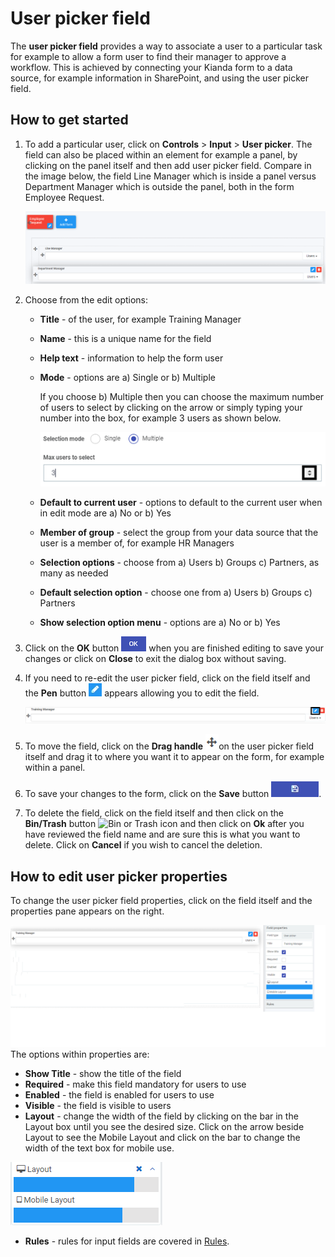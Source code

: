 # User picker field

The **user picker field** provides a way to associate a user to a particular task for example to allow a form user to find their manager to approve a workflow. This is achieved by connecting your Kianda form to a data source, for example information in SharePoint, and using the user picker field.



## How to get started

1. To add a particular user, click on **Controls** > **Input** > **User picker**. The field can also be placed within an element for example a panel, by clicking on the panel itself and then add user picker field. Compare in the image below, the field Line Manager which is inside a panel versus Department Manager which is outside the panel, both in the form Employee Request.

   ![User picker field inside and outside a panel](images/userpickerinout.png)

2. Choose from the edit options:

   - **Title** - of the user, for example Training Manager

   - **Name** - this is a unique name for the field

   - **Help text** - information to help the form user

   - **Mode** - options are a) Single or b) Multiple 

      If you choose b) Multiple then you can choose the maximum number of users to select by clicking on the arrow or simply typing your number into the box, for example 3 users as shown below.

      ![Maximum number of users to select](images/maxusers.png)

   - **Default to current user** - options to default to the current user when in edit mode are a) No or b) Yes

   - **Member of group** - select the group from your data source that the user is a member of, for example HR Managers

   - **Selection options** - choose from a) Users b) Groups c) Partners,  as many as needed

   - **Default selection option** - choose one from a) Users b) Groups c) Partners

   - **Show selection option menu** - options are a) No or b) Yes

3. Click on the **OK** button ![Ok button](images/ok.png) when you are finished editing to save your changes or click on **Close** to exit the dialog box without saving.

4. If you need to re-edit the user picker field, click on the field itself and the **Pen** button ![Pen icon](images/penicon.png) appears allowing you to edit the field.

   ![Editing the user picker field](images/userpickeredit.png)

5. To move the field, click on the **Drag handle** ![Move button](images/move.png)on the user picker field itself and drag it to where you want it to appear on the form, for example within a panel. 

6. To save your changes to the form, click on the **Save** button ![Save button](images/saveprocess.png).

3. To delete the field, click on the field itself and then click on the **Bin/Trash** button ![Bin or Trash icon](C:\Kianda\docs-dev\fields\input\user_picker.assets\binicon.png) and then click on **Ok** after you have reviewed the field name and are sure this is what you want to delete. Click on **Cancel** if you wish to cancel the deletion.



## How to edit user picker properties

To change the user picker field properties, click on the field itself and the properties pane appears on the right.

![User picker field properties](images/userpickerproperties.png)The options within properties are:

- **Show Title** - show the title of the field
- **Required** - make this field mandatory for users to use
- **Enabled** - the field is enabled for users to use
- **Visible** - the field is visible to users
- **Layout** - change the width of the field by clicking on the bar in the Layout box until you see the desired size. Click on the arrow beside Layout to see the Mobile Layout and click on the bar to change the width of the text box for mobile use.

![Changing text box width](images/textboxsize.png)

- **Rules** - rules for input fields are covered in [Rules](rules/README.md).
